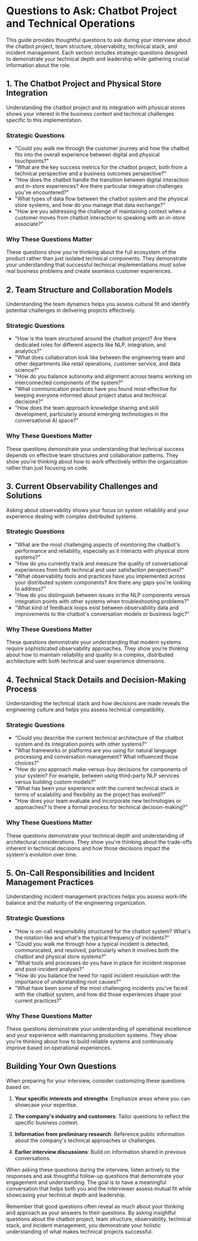 # Questions to Ask: Chatbot Project and Technical Operations

This guide provides thoughtful questions to ask during your interview about the chatbot project, team structure, observability, technical stack, and incident management. Each section includes strategic questions designed to demonstrate your technical depth and leadership while gathering crucial information about the role.

## 1. The Chatbot Project and Physical Store Integration

Understanding the chatbot project and its integration with physical stores shows your interest in the business context and technical challenges specific to this implementation.

### Strategic Questions

- "Could you walk me through the customer journey and how the chatbot fits into the overall experience between digital and physical touchpoints?"
- "What are the key success metrics for the chatbot project, both from a technical perspective and a business outcomes perspective?"
- "How does the chatbot handle the transition between digital interaction and in-store experiences? Are there particular integration challenges you've encountered?"
- "What types of data flow between the chatbot system and the physical store systems, and how do you manage that data exchange?"
- "How are you addressing the challenge of maintaining context when a customer moves from chatbot interaction to speaking with an in-store associate?"

### Why These Questions Matter

These questions show you're thinking about the full ecosystem of the product rather than just isolated technical components. They demonstrate your understanding that successful technical implementations must solve real business problems and create seamless customer experiences.

## 2. Team Structure and Collaboration Models

Understanding the team dynamics helps you assess cultural fit and identify potential challenges in delivering projects effectively.

### Strategic Questions

- "How is the team structured around the chatbot project? Are there dedicated roles for different aspects like NLP, integration, and analytics?"
- "What does collaboration look like between the engineering team and other departments like retail operations, customer service, and data science?"
- "How do you balance autonomy and alignment across teams working on interconnected components of the system?"
- "What communication practices have you found most effective for keeping everyone informed about project status and technical decisions?"
- "How does the team approach knowledge sharing and skill development, particularly around emerging technologies in the conversational AI space?"

### Why These Questions Matter

These questions demonstrate your understanding that technical success depends on effective team structures and collaboration patterns. They show you're thinking about how to work effectively within the organization rather than just focusing on code.

## 3. Current Observability Challenges and Solutions

Asking about observability shows your focus on system reliability and your experience dealing with complex distributed systems.

### Strategic Questions

- "What are the most challenging aspects of monitoring the chatbot's performance and reliability, especially as it interacts with physical store systems?"
- "How do you currently track and measure the quality of conversational experiences from both technical and user satisfaction perspectives?"
- "What observability tools and practices have you implemented across your distributed system components? Are there any gaps you're looking to address?"
- "How do you distinguish between issues in the NLP components versus integration points with other systems when troubleshooting problems?"
- "What kind of feedback loops exist between observability data and improvements to the chatbot's conversation models or business logic?"

### Why These Questions Matter

These questions demonstrate your understanding that modern systems require sophisticated observability approaches. They show you're thinking about how to maintain reliability and quality in a complex, distributed architecture with both technical and user experience dimensions.

## 4. Technical Stack Details and Decision-Making Process

Understanding the technical stack and how decisions are made reveals the engineering culture and helps you assess technical compatibility.

### Strategic Questions

- "Could you describe the current technical architecture of the chatbot system and its integration points with other systems?"
- "What frameworks or platforms are you using for natural language processing and conversation management? What influenced those choices?"
- "How do you approach make-versus-buy decisions for components of your system? For example, between using third-party NLP services versus building custom models?"
- "What has been your experience with the current technical stack in terms of scalability and flexibility as the project has evolved?"
- "How does your team evaluate and incorporate new technologies or approaches? Is there a formal process for technical decision-making?"

### Why These Questions Matter

These questions demonstrate your technical depth and understanding of architectural considerations. They show you're thinking about the trade-offs inherent in technical decisions and how those decisions impact the system's evolution over time.

## 5. On-Call Responsibilities and Incident Management Practices

Understanding incident management practices helps you assess work-life balance and the maturity of the engineering organization.

### Strategic Questions

- "How is on-call responsibility structured for the chatbot system? What's the rotation like and what's the typical frequency of incidents?"
- "Could you walk me through how a typical incident is detected, communicated, and resolved, particularly when it involves both the chatbot and physical store systems?"
- "What tools and processes do you have in place for incident response and post-incident analysis?"
- "How do you balance the need for rapid incident resolution with the importance of understanding root causes?"
- "What have been some of the most challenging incidents you've faced with the chatbot system, and how did those experiences shape your current practices?"

### Why These Questions Matter

These questions demonstrate your understanding of operational excellence and your experience with maintaining production systems. They show you're thinking about how to build reliable systems and continuously improve based on operational experiences.

## Building Your Own Questions

When preparing for your interview, consider customizing these questions based on:

1. **Your specific interests and strengths**: Emphasize areas where you can showcase your expertise.

2. **The company's industry and customers**: Tailor questions to reflect the specific business context.

3. **Information from preliminary research**: Reference public information about the company's technical approaches or challenges.

4. **Earlier interview discussions**: Build on information shared in previous conversations.

When asking these questions during the interview, listen actively to the responses and ask thoughtful follow-up questions that demonstrate your engagement and understanding. The goal is to have a meaningful conversation that helps both you and the interviewer assess mutual fit while showcasing your technical depth and leadership.

Remember that good questions often reveal as much about your thinking and approach as your answers to their questions. By asking insightful questions about the chatbot project, team structure, observability, technical stack, and incident management, you demonstrate your holistic understanding of what makes technical projects successful.
